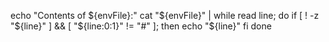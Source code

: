 echo "Contents of ${envFile}:"
                        cat "${envFile}" | while read line; do
                            if [ ! -z "\${line}" ] && [ "\${line:0:1}" != "#" ]; then
                                echo "\${line}"
                            fi
                        done

